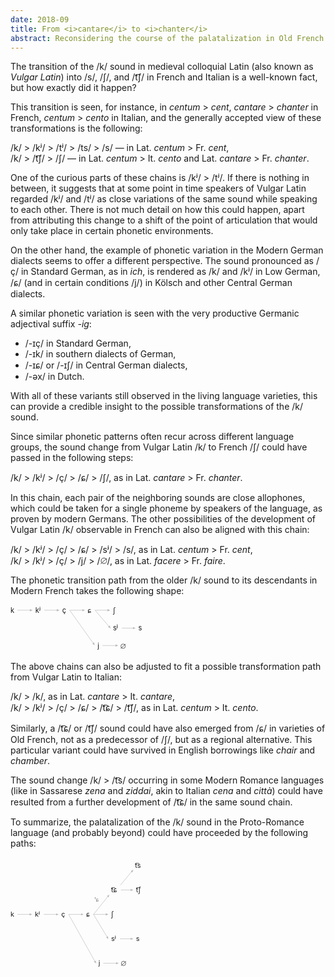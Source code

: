 ```yaml
---
date: 2018-09
title: From <i>cantare</i> to <i>chanter</i>
abstract: Reconsidering the course of the palatalization in Old French through comparison to the Modern German dialects
---
```


<svg width="0" height="0" style="position:absolute;left:-9999px;"><defs><marker id="arrow" viewBox="0 0 10 10" refX="10" refY="5" markerWidth="5" markerHeight="5" orient="auto-start-reverse"><path d="M0,0 L10,5 L0,10z"/></marker></defs></svg>

The transition of the /k/ sound in medieval colloquial Latin (also known as *Vulgar Latin*) into /s/, /ʃ/, and /t͡ʃ/ in French and Italian is a well-known fact, but how exactly did it happen?

This transition is seen, for instance, in *centum*&nbsp;&gt; *cent*, *cantare*&nbsp;&gt; *chanter* in French, *centum*&nbsp;&gt; *cento* in Italian, and the generally accepted view of these transformations is the following:

/k/&nbsp;&gt; /kʲ/&nbsp;&gt; /tʲ/&nbsp;&gt; /ts/&nbsp;&gt; /s/&nbsp;— in <span class="lang">Lat.</span> *centum*&nbsp;&gt; <span class="lang">Fr.</span> *cent*,<br>
/k/&nbsp;&gt; /t͡ʃ/&nbsp;&gt; /ʃ/&nbsp;— in <span class="lang">Lat.</span> *centum*&nbsp;&gt; <span class="lang">It.</span> *cento* and <span class="lang">Lat.</span> *cantare*&nbsp;&gt; <span class="lang">Fr.</span> *chanter*.

One of the curious parts of these chains is <nobr>/kʲ/&nbsp;&gt; /tʲ/</nobr>. If there is nothing in between, it suggests that at some point in time speakers of Vulgar Latin regarded <nobr>/kʲ/</nobr> and <nobr>/tʲ/</nobr> as close variations of the same sound while speaking to each other. There is not much detail on how this could happen, apart from attributing this change to a shift of the point of articulation that would only take place in certain phonetic environments.

On the other hand, the example of phonetic variation in the Modern German dialects seems to offer a different perspective. The sound pronounced as /ç/ in Standard German, as in *ich*, is rendered as /k/ and /kʲ/ in Low German, /ɕ/ (and in certain conditions /j/) in Kölsch and other Central German dialects.

A similar phonetic variation is seen with the very productive Germanic adjectival <nobr>suffix&nbsp;*-ig*</nobr>:
<ul>
    <li>/-ɪç/ in Standard German,</li>
    <li>/-ɪk/ in southern dialects of German,</li>
    <li>/-ɪɕ/ or /-ɪʃ/ in Central German dialects,</li>
    <li>/-əx/ in Dutch.</li>
</ul>

With all of these variants still observed in the living language varieties, this can provide a credible insight to the possible transformations of the /k/ sound.

Since similar phonetic patterns often recur across different language groups, the sound change from Vulgar Latin /k/ to French /ʃ/ could have passed in the following steps:

/k/&nbsp;&gt; /kʲ/&nbsp;&gt; /ç/&nbsp;&gt; /ɕ/&nbsp;&gt; /ʃ/, as in <span class="lang">Lat.</span> *cantare*&nbsp;&gt; <span class="lang">Fr.</span> *chanter*.

In this chain, each pair of the neighboring sounds are close allophones, which could be taken for a single phoneme by speakers of the language, as proven by modern Germans. The other possibilities of the development of Vulgar Latin /k/ observable in French can also be aligned with this chain:

/k/&nbsp;&gt; /kʲ/&nbsp;&gt; /ç/&nbsp;&gt; /ɕ/&nbsp;&gt; /sʲ/&nbsp;&gt; /s/, as in <span class="lang">Lat.</span> *centum*&nbsp;&gt; <span class="lang">Fr.</span> *cent*,<br>
/k/&nbsp;&gt; /kʲ/&nbsp;&gt; /ç/&nbsp;&gt; /j/&nbsp;&gt; /<svg viewBox="0 0 78 100" width=".78em" height="1em"><!-- Cross-browser symbol ∅ --><title>∅</title><g stroke="currentColor" stroke-width="6" fill="none"><circle cx="39" cy="62" r="32"/><line x1="3" y1="96" x2="76" y2="30"/></g></svg>/, as in <span class="lang">Lat.</span> *facere*&nbsp;&gt; <span class="lang">Fr.</span> *faire*.

The phonetic transition path from the older /k/ sound to its descendants in Modern French takes the following shape:

<svg class="text" viewBox="0 0 268 95" width="15.23em" role="img">
<title>Palatalization of /k/ in Old French</title>
<g style="transform: translate(0, -8px);">
<g fill="currentColor">
    <text x="0" y="24" id="i1_c1">k</text>
    <text x="50" y="24" id="i1_c2">kʲ</text>
    <text x="104" y="24" id="i1_c3">ç</text>
    <text x="155" y="24" id="i1_c4">ɕ</text>
    <text x="206" y="24" id="i1_c5">ʃ</text>
    <text x="206" y="60" id="i1_c6">sʲ</text>
    <text x="257" y="60" id="i1_c7">s</text>
    <text x="175" y="96" id="i1_c8">j</text>
    <!-- text x="221" y="96" id="i1_c9">∅</text -->
    <g style="transform: translateY(-.95em);"><svg x="221" y="96" viewBox="0 0 78 100" width=".78em" height="1em"><!-- Cross-browser symbol ∅ --><title>∅</title><g stroke="currentColor" stroke-width="6" fill="none"><circle cx="39" cy="62" r="32"/><line x1="3" y1="96" x2="76" y2="30"/></g></svg></g>
</g>
<g stroke="currentColor" fill="none" opacity=".25" marker-end="url(#arrow)">
    <path d="M14,19 44,19" id="i1_c1_c2"/>
    <path d="M68,19 98,19" id="i1_c2_c3"/>
    <path d="M119,19 149,19" id="i1_c3_c4"/>
    <path d="M170,19 200,19" id="i1_c4_c5"/>
    <path d="M170,19 201,55" id="i1_c4_c6"/>
    <path d="M224,55 251,55" id="i1_c6_c7"/>
    <path d="M119,19 169,89" id="i1_c4_c8"/>
    <path d="M185,90 216,90" id="i1_c8_c9"/>
</g>
</g>
</svg>

The above chains can also be adjusted to fit a possible transformation path from Vulgar Latin to Italian:

/k/&nbsp;&gt; /k/, as in <span class="lang">Lat.</span> *cantare* &gt; <span class="lang">It.</span> *cantare*,<br>
/k/&nbsp;&gt; /kʲ/&nbsp;&gt; /ç/&nbsp;&gt; /ɕ/&nbsp;&gt; /t͡ɕ/&nbsp;&gt; /t͡ʃ/, as in <span class="lang">Lat.</span> *centum*&nbsp;&gt; <span class="lang">It.</span> *cento*.

Similarly, a /t͡ɕ/ or /t͡ʃ/ sound could have also emerged from /ɕ/ in varieties of Old French, not as a predecessor of /ʃ/, but as a regional alternative. This particular variant could have survived in English borrowings like *chair* and *chamber*.

The sound change /k/&nbsp;&gt; /t͡s/ occurring in some Modern Romance languages (like in Sassarese *zena* and *ziddai*, akin to Italian *cena* and *città*) could have resulted from a further development of /t͡ɕ/ in the same sound chain.

To summarize, the palatalization of the /k/ sound in the Proto-Romance language (and probably beyond) could have proceeded by the following paths:

<svg class="text" viewBox="0 0 275 230" width="15.35em" role="img">
<title>Palatalization of /k/</title>
<g style="transform: translate(-20px, -28px);">
<g fill="currentColor">
    <text x="20" y="150" id="i2_c1">k</text>
    <text x="70" y="150" id="i2_c2">kʲ</text>
    <text x="124" y="150" id="i2_c3">ç</text>
    <text x="175" y="150" id="i2_c4">ɕ</text>
    <text x="226" y="150" id="i2_c5">ʃ</text>
    <text x="192" y="119" style="font-size: 80%; opacity: .5;">ᵗɕ</text>
    <text x="226" y="100" id="i2_c6">t͡ɕ</text>
    <text x="275" y="50" id="i2_c7">t͡s</text>
    <text x="277" y="100" id="i2_c8">t͡ʃ</text>
    <text x="226" y="200" id="i2_c9">sʲ</text>
    <text x="277" y="200" id="i2_c10">s</text>
    <text x="200" y="250" id="i2_c11">j</text>
    <!-- text x="246" y="250" id="i2_c12">∅</text -->
    <g style="transform: translateY(-.95em);"><svg x="246" y="250" viewBox="0 0 78 100" width=".78em" height="1em"><!-- Cross-browser symbol ∅ --><title>∅</title><g stroke="currentColor" stroke-width="6" fill="none"><circle cx="39" cy="62" r="32"/><line x1="3" y1="96" x2="76" y2="30"/></g></svg></g>
</g>
<g stroke="currentColor" fill="none" opacity=".25">
    <g marker-end="url(#arrow)">
        <path d="M34,145 64,145" id="i2_c1_c2"/>
        <path d="M88,145 118,145" id="i2_c2_c3"/>
        <path d="M139,145 169,145" id="i2_c3_c4"/>
        <path d="M190,145 220,145" id="i2_c4_c5"/>
        <path d="M190,145 222,105" id="i2_c4_c6"/>
        <path d="M246,95 271,95" id="i2_c6_c8"/>
        <path d="M245,85 271,54" id="i2_c6_c7"/>
        <path d="M190,145 220,195" id="i2_c4_c9"/>
        <path d="M244,195 271,195" id="i2_c9_c10"/>
        <path d="M139,145 195,245" id="i2_c3_c11"/>
        <path d="M210,245 241,245" id="i2_c11_c12"/>
    </g>
</g>
</g>
</svg>
